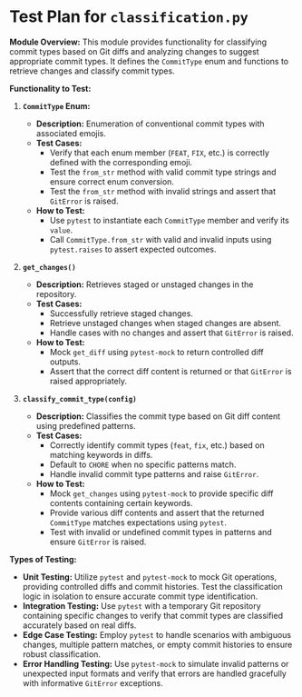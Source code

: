 # Test Plan for `classification.py`

**Module Overview:**
This module provides functionality for classifying commit types based on Git diffs and analyzing changes to suggest appropriate commit types. It defines the `CommitType` enum and functions to retrieve changes and classify commit types.

**Functionality to Test:**

1. **`CommitType` Enum:**
    - **Description:** Enumeration of conventional commit types with associated emojis.
    - **Test Cases:**
        - Verify that each enum member (`FEAT`, `FIX`, etc.) is correctly defined with the corresponding emoji.
        - Test the `from_str` method with valid commit type strings and ensure correct enum conversion.
        - Test the `from_str` method with invalid strings and assert that `GitError` is raised.
    - **How to Test:**
        - Use `pytest` to instantiate each `CommitType` member and verify its `value`.
        - Call `CommitType.from_str` with valid and invalid inputs using `pytest.raises` to assert expected outcomes.

2. **`get_changes()`**
    - **Description:** Retrieves staged or unstaged changes in the repository.
    - **Test Cases:**
        - Successfully retrieve staged changes.
        - Retrieve unstaged changes when staged changes are absent.
        - Handle cases with no changes and assert that `GitError` is raised.
    - **How to Test:**
        - Mock `get_diff` using `pytest-mock` to return controlled diff outputs.
        - Assert that the correct diff content is returned or that `GitError` is raised appropriately.

3. **`classify_commit_type(config)`**
    - **Description:** Classifies the commit type based on Git diff content using predefined patterns.
    - **Test Cases:**
        - Correctly identify commit types (`feat`, `fix`, etc.) based on matching keywords in diffs.
        - Default to `CHORE` when no specific patterns match.
        - Handle invalid commit type patterns and raise `GitError`.
    - **How to Test:**
        - Mock `get_changes` using `pytest-mock` to provide specific diff contents containing certain keywords.
        - Provide various diff contents and assert that the returned `CommitType` matches expectations using `pytest`.
        - Test with invalid or undefined commit types in patterns and ensure `GitError` is raised.

**Types of Testing:**

- **Unit Testing:** Utilize `pytest` and `pytest-mock` to mock Git operations, providing controlled diffs and commit histories. Test the classification logic in isolation to ensure accurate commit type identification.
- **Integration Testing:** Use `pytest` with a temporary Git repository containing specific changes to verify that commit types are classified accurately based on real diffs.
- **Edge Case Testing:** Employ `pytest` to handle scenarios with ambiguous changes, multiple pattern matches, or empty commit histories to ensure robust classification.
- **Error Handling Testing:** Use `pytest-mock` to simulate invalid patterns or unexpected input formats and verify that errors are handled gracefully with informative `GitError` exceptions. 